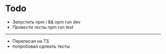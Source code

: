 # Todo

- _Запустить_ npm i && npm run dev
- _Провести тесты_ npm run test

---

- Переписал на TS
- попробовал сдлеать тесты
